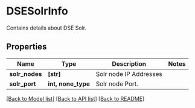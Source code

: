 # DSESolrInfo

Contains details about DSE Solr.

## Properties
Name | Type | Description | Notes
------------ | ------------- | ------------- | -------------
**solr_nodes** | **[str]** | Solr node IP Addresses | 
**solr_port** | **int, none_type** | Solr node Port. | 

[[Back to Model list]](../README.md#documentation-for-models) [[Back to API list]](../README.md#documentation-for-api-endpoints) [[Back to README]](../README.md)


